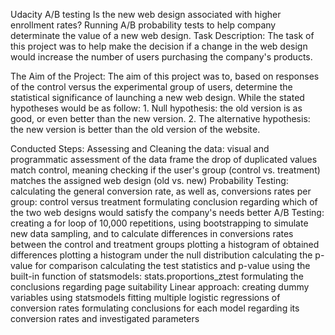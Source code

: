
Udacity A/B testing
Is the new web design associated with higher enrollment rates? Running A/B probability tests to help company determinate the value of a new web design.
Task Description:
The task of this project was to help make the decision if a change in the web design would increase the number of users purchasing the company's products.

The Aim of the Project:
The aim of this project was to, based on responses of the control versus the experimental group of users, determine the statistical significance of launching a new web design. While the stated hypotheses would be as follow: 1. Null hypothesis: the old version is as good, or even better than the new version. 2. The alternative hypothesis: the new version is better than the old version of the website.

Conducted Steps:
Assessing and Cleaning the data:
visual and programmatic assessment of the data frame
the drop of duplicated values
match control, meaning checking if the user's group (control vs. treatment) matches the assigned web design (old vs. new)
Probability Testing:
calculating the general conversion rate, as well as, conversions rates per group: control versus treatment
formulating conclusion regarding which of the two web designs would satisfy the company's needs better
A/B Testing:
creating a for loop of 10,000 repetitions, using bootstrapping to simulate new data sampling, and to calculate differences in conversions rates between the control and treatment groups
plotting a histogram of obtained differences plotting a histogram under the null distribution calculating the p-value
for comparison calculating the test statistics and p-value using the built-in function of statsmodels: stats.proportions_ztest
formulating the conclusions regarding page suitability
Linear approach:
creating dummy variables
using statsmodels fitting multiple logistic regressions of conversion rates
formulating conclusions for each model regarding its conversion rates and investigated parameters
